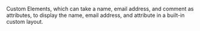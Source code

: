 Custom Elements, which can take a name, email address, and comment as attributes, to display the name, email address, and attribute in a built-in custom layout.

